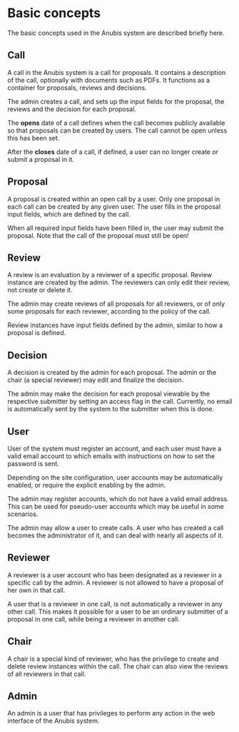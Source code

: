 Basic concepts
==============

The basic concepts used in the Anubis system are described briefly
here.

Call
----

A call in the Anubis system is a call for proposals. It contains a
description of the call, optionally with documents such as PDFs. It
functions as a container for proposals, reviews and decisions.

The admin creates a call, and sets up the input fields for the
proposal, the reviews and the decision for each proposal.

The **opens** date of a call defines when the call becomes publicly
available so that proposals can be created by users. The call cannot
be open unless this has been set.

After the **closes** date of a call, if defined, a user can no longer
create or submit a proposal in it.

Proposal
--------

A proposal is created within an open call by a user. Only one proposal
in each call can be created by any given user. The user fills in the
proposal input fields, which are defined by the call.

When all required input fields have been filled in, the user may
submit the proposal. Note that the call of the proposal must still be
open!

Review
------

A review is an evaluation by a reviewer of a specific proposal. Review
instance are created by the admin. The reviewers can only edit their
review, not create or delete it.

The admin may create reviews of all proposals for all reviewers, or of
only some proposals for each reviewer, according to the policy of the
call.

Review instances have input fields defined by the admin, similar to
how a proposal is defined.

Decision
--------

A decision is created by the admin for each proposal. The admin or the
chair (a special reviewer) may edit and finalize the decision.

The admin may make the decision for each proposal viewable by the
respective submitter by setting an access flag in the call. Currently,
no email is automatically sent by the system to the submitter when
this is done.

User
----

User of the system must register an account, and each user must have a valid
email account to which emails with instructions on how to set the password
is sent.

Depending on the site configuration, user accounts may be
automatically enabled, or require the explicit enabling by the admin.

The admin may register accounts, which do not have a valid email address. This
can be used for pseudo-user accounts which may be useful in some scenarios.

The admin may allow a user to create calls. A user who has created a call
becomes the administrator of it, and can deal with nearly all aspects of it.

Reviewer
--------

A reviewer is a user account who has been designated as a reviewer in
a specific call by the admin. A reviewer is not allowed to have a
proposal of her own in that call.

A user that is a reviewer in one call, is not automatically a reviewer in any
other call. This makes it possible for a user to be an ordinary submitter of
a proposal in one call, while being a reviewer in another call.

Chair
-----

A chair is a special kind of reviewer, who has the privilege to create
and delete review instances within the call. The chair can also view
the reviews of all reviewers in that call.

Admin
-----

An admin is a user that has privileges to perform any action in the
web interface of the Anubis system.
